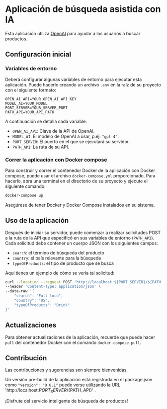 # Aplicación de búsqueda asistida con IA

Esta aplicación utiliza [OpenAI](https://openai.com) para ayudar a los usuarios a buscar productos.

## Configuración inicial

### Variables de entorno

Deberá configurar algunas variables de entorno para ejecutar esta aplicación. Puede hacerlo creando un archivo `.env` en la raíz de su proyecto con el siguiente formato:

```
OPEN_AI_API=YOUR_OPEN_AI_API_KEY
MODEL_AI=YOUR_MODEL
PORT_SERVER=YOUR_SERVER_PORT
PATH_API=YOUR_API_PATH
```

A continuación se detalla cada variable:

- `OPEN_AI_API`: Clave de la API de OpenAI.
- `MODEL_AI`: El modelo de OpenAI a usar, p.ej. `"gpt-4"`.
- `PORT_SERVER`: El puerto en el que se ejecutará su servidor.
- `PATH_API`: La ruta de su API.

### Correr la aplicación con Docker compose

Para construir y correr el contenedor Docker de la aplicación con Docker compose, puede usar el archivo `docker-compose.yml` proporcionado. Para hacerlo, abra una terminal en el directorio de su proyecto y ejecute el siguiente comando:

```bash
docker-compose up
```

Asegúrese de tener Docker y Docker Compose instalados en su sistema.

## Uso de la aplicación

Después de iniciar su servidor, puede comenzar a realizar solicitudes POST a la ruta de la API que especificó en sus variables de entorno (`PATH_API`). Cada solicitud debe contener un cuerpo JSON con los siguientes campos:

- `search`: el término de búsqueda del producto
- `country`: el país relevante para la búsqueda
- `typeOfProducts`: el tipo de producto que se busca

Aquí tienes un ejemplo de cómo se vería tal solicitud:

```bash
curl --location --request POST 'http://localhost:${PORT_SERVER}/${PATH_API}' \
--header 'Content-Type: application/json' \
--data-raw '{
    "search": "Full loco",
    "country": "US",
    "typeOfProducts": "Drink"
}'
```

## Actualizaciones

Para obtener actualizaciones de la aplicación, recuerde que puede hacer `pull` del contenedor Docker con el comando `docker-compose pull`.

## Contribución

Las contribuciones y sugerencias son siempre bienvenidas.

Un versión pre-build de la aplicación está registrada en el package.json como `"version": "0.0.1"` puede verse utilizando la URL 'http://localhost:${PORT_SERVER}/${PATH_API}' .

¡Disfrute del servicio inteligente de búsqueda de productos!
